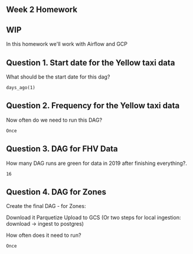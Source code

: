## Week 2 Homework

## WIP

In this homework we'll work with Airflow and GCP

## Question 1. Start date for the Yellow taxi data

What should be the start date for this dag?

`days_ago(1)`

## Question 2. Frequency for the Yellow taxi data

Now often do we need to run this DAG?

`Once`

## Question 3. DAG for FHV Data

How many DAG runs are green for data in 2019 after finishing everything?.

`16`

## Question 4. DAG for Zones

Create the final DAG - for Zones:

Download it
Parquetize
Upload to GCS
(Or two steps for local ingestion: download -> ingest to postgres)

How often does it need to run?

`Once`